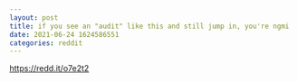 ```yaml
--- 
layout: post 
title: if you see an "audit" like this and still jump in, you're ngmi 
date: 2021-06-24 1624586551 
categories: reddit 
--- 
```

https://redd.it/o7e2t2